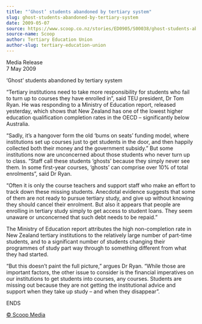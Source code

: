 ```yaml
---
title: "‘Ghost’ students abandoned by tertiary system"
slug: ghost-students-abandoned-by-tertiary-system
date: 2009-05-07
source: https://www.scoop.co.nz/stories/ED0905/S00038/ghost-students-abandoned-by-tertiary-system.htm
source-name: Scoop
author: Tertiary Education Union
author-slug: tertiary-education-union
---
```


<p>Media Release<br>7 May 2009</p>

<p>‘Ghost’ students abandoned
by tertiary system</p>

<p>“Tertiary institutions need to
take more responsibility for students who fail to turn up to
courses they have enrolled in”, said TEU president, Dr Tom
Ryan. He was responding to a Ministry of Education report,
released yesterday, which shows that New Zealand has one of
the lowest higher education qualification completion rates
in the OECD – significantly below Australia.</p>

<p>“Sadly, it’s a hangover form the old ‘bums on
seats’ funding model, where institutions set up courses
just to get students in the door, and then happily collected
both their money and the government subsidy.” But some
institutions now are unconcerned about those students who
never turn up to class. “Staff call these students
‘ghosts’ because they simply never see them. In some
first-year courses, ‘ghosts’ can comprise over 10% of
total enrolments”, said Dr Ryan. </p>

<p>“Often it is
only the course teachers and support staff who make an
effort to track down these missing students. Anecdotal
evidence suggests that some of them are not ready to pursue
tertiary study, and give up without knowing they should
cancel their enrolment. But also it appears that people are
enrolling in tertiary study simply to get access to student
loans. They seem unaware or unconcerned that such debt needs
to be repaid.”</p>

<p>The Ministry of Education report
attributes the high non-completion rate in New Zealand
tertiary institutions to the relatively large number of
part-time students, and to a significant number of students
changing their programmes of study part way through to
something different from what they had started.  </p>

<p>“But this doesn’t paint the full picture,” argues
Dr Ryan.  “While those are important factors, the other
issue to consider is the financial imperatives on our
institutions to get students into courses, any courses. 
Students are missing out because they are not getting the
institutional advice and support when they take up study –
and when they disappear”.  </p>

<p>ENDS
</p>

<p>
<a href="http://www.scoop.co.nz/about/terms.html" target="_blank"><span>© Scoop Media</span></a>
         </p>